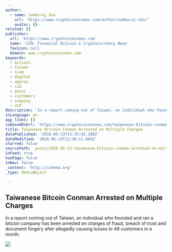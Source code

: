 ```yaml
---
author:
  - name: Samburaj Das
    url: 'https://www.cryptocoinsnews.com/author/samburaj-das/'
    avatar: {}
related: []
publisher:
  url: 'https://www.cryptocoinsnews.com'
  name: 'CCN: Financial Bitcoin & Cryptocurrency News'
  favicon: null
  domain: www.cryptocoinsnews.com
keywords:
  - bitcoin
  - taiwan
  - scam
  - digital
  - approx
  - cib
  - ponzi
  - customers
  - company
  - usd
description: 'In a report coming out of Taiwan, an individual who founded and ran a bitcoin company has been arrested on charges of fraud, breach of trust and document forgery after allegedly causing losses to 49 customers in a month.'
inLanguage: en
app_links: []
isBasedOnUrl: 'https://www.cryptocoinsnews.com/taiwanese-bitcoin-conman-arrested/'
title: Taiwanese Bitcoin Conman Arrested on Multiple Charges
datePublished: '2016-05-13T13:35:42.188Z'
dateModified: '2016-05-13T12:38:11.804Z'
starred: false
sourcePath: _posts/2016-05-13-taiwanese-bitcoin-conman-arrested-on-multiple-charges.md
inFeed: true
hasPage: false
inNav: false
_context: 'http://schema.org'
_type: MediaObject

---
```

<article style=""><h1>Taiwanese Bitcoin Conman Arrested on Multiple Charges</h1><p>In a report coming out of Taiwan, an individual who founded and ran a bitcoin company has been arrested on charges of fraud, breach of trust and document forgery after allegedly causing losses to 49 customers in a month.</p><img src="https://www.cryptocoinsnews.com/wp-content/uploads/2016/05/Arrested-silhouettes.jpg" /></article>